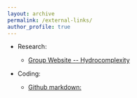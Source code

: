 ```yaml
---
layout: archive
permalink: /external-links/
author_profile: true
---
```


* Research:
  - [Group Website -- Hydrocomplexity](http://hydrocomplexity.net/)

* Coding:
  - [Github markdown:](https://github.com/adam-p/markdown-here/wiki/Markdown-Cheatsheet#links)
